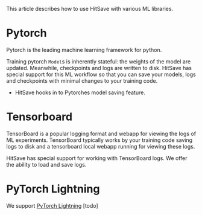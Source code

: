 
This article describes how to use HitSave with various ML libraries.

# Pytorch

Pytorch is the leading machine learning framework for python.

Training pytorch `Model`s is inherently stateful: the weights of the model are updated.
Meanwhile, checkpoints and logs are written to disk. HitSave has special support for this ML workflow so that you can save your models, logs and checkpoints with minimal changes to your training code.

- HitSave hooks in to Pytorches model saving feature.

# Tensorboard

TensorBoard is a popular logging format and webapp for viewing the logs of ML experiments.
TensorBoard typically works by your training code saving logs to disk and a tensorboard local webapp running for viewing these logs.

HitSave has special support for working with TensorBoard logs.
We offer the ability to load and save logs.


# PyTorch Lightning

We support [PyTorch Lightning](https://www.pytorchlightning.ai) [todo]